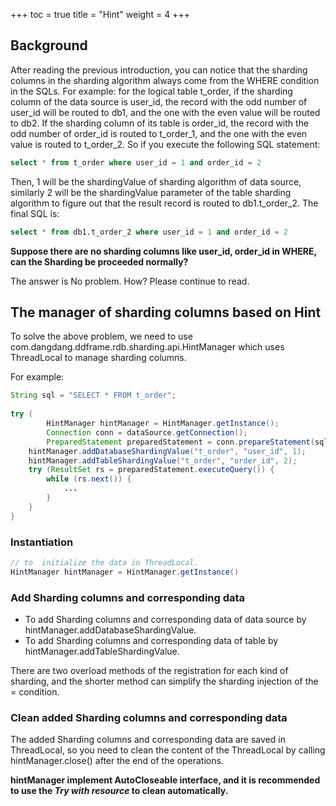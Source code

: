 +++
toc = true
title = "Hint"
weight = 4
+++

## Background

After reading the previous introduction, you can notice that the sharding columns in the sharding algorithm always come from the WHERE condition in the SQLs.
For example: for the logical table t_order, if the sharding column of the data source is user_id, the record with the odd number of user_id will be routed to db1, and the one with the even value will be routed to db2. If the sharding column of its table is order_id, the record with the odd number of order_id is routed to t_order_1, and the one with the even value is routed to t_order_2.
So if you execute the following SQL statement:

```sql
select * from t_order where user_id = 1 and order_id = 2
```

Then, 1 will be the shardingValue of sharding algorithm of data source, similarly 2 will be the shardingValue parameter of the table sharding algorithm to figure out that the result record is routed to db1.t_order_2.
The final SQL is:

```sql
select * from db1.t_order_2 where user_id = 1 and order_id = 2
```

__Suppose there are no sharding columns like user_id, order_id in WHERE, can the Sharding be proceeded normally?__

The answer is No problem. How? Please continue to read.

## The manager of sharding columns based on Hint
To solve the above problem, we need to use com.dangdang.ddframe.rdb.sharding.api.HintManager which uses ThreadLocal to manage sharding columns.

For example:

```java
String sql = "SELECT * FROM t_order";
        
try (
        HintManager hintManager = HintManager.getInstance();
        Connection conn = dataSource.getConnection();
        PreparedStatement preparedStatement = conn.prepareStatement(sql)) {
    hintManager.addDatabaseShardingValue("t_order", "user_id", 1);
    hintManager.addTableShardingValue("t_order", "order_id", 2);
    try (ResultSet rs = preparedStatement.executeQuery()) {
        while (rs.next()) {
            ...
        }
    }
}
```

### Instantiation

```java
// to  initialize the data in ThreadLocal.
HintManager hintManager = HintManager.getInstance()
```

### Add Sharding columns and corresponding data
- To add Sharding columns and corresponding data of data source by hintManager.addDatabaseShardingValue.
- To add Sharding columns and corresponding data of table by hintManager.addTableShardingValue.

There are two overload methods of the registration for each kind of sharding, and the shorter method can simplify the sharding injection of the = condition.

### Clean added Sharding columns and corresponding data
The added Sharding columns and corresponding data are saved in ThreadLocal, so you need to clean the content of the ThreadLocal by calling hintManager.close() after the end of the operations.

__hintManager implement AutoCloseable interface, and it is recommended to use the *Try with resource* to clean automatically.__
